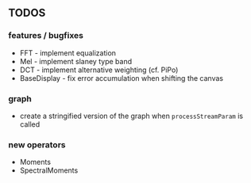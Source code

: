 ## TODOS

### features / bugfixes

- FFT - implement equalization
- Mel - implement slaney type band
- DCT - implement alternative weighting (cf. PiPo)
- BaseDisplay - fix error accumulation when shifting the canvas

### graph

- create a stringified version of the graph when `processStreamParam` is called

### new operators

- Moments
- SpectralMoments






